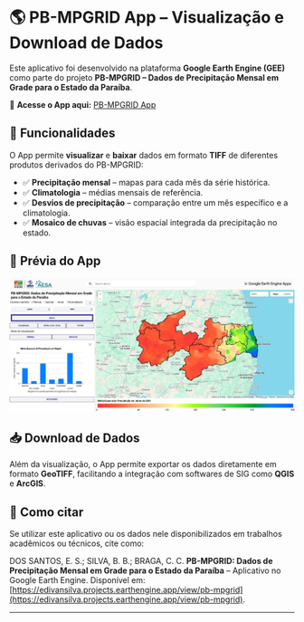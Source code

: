 # 🌎 PB-MPGRID App – Visualização e Download de Dados

Este aplicativo foi desenvolvido na plataforma **Google Earth Engine (GEE)** como parte do projeto **PB-MPGRID – Dados de Precipitação Mensal em Grade para o Estado da Paraíba**.  

🔗 **Acesse o App aqui:** [PB-MPGRID App](https://edivansilva.projects.earthengine.app/view/pb-mpgrid)  

## 📌 Funcionalidades

O App permite **visualizar** e **baixar** dados em formato **TIFF** de diferentes produtos derivados do PB-MPGRID:

- ✅ **Precipitação mensal** – mapas para cada mês da série histórica.  
- ✅ **Climatologia** – médias mensais de referência.  
- ✅ **Desvios de precipitação** – comparação entre um mês específico e a climatologia.  
- ✅ **Mosaico de chuvas** – visão espacial integrada da precipitação no estado.  


## 📸 Prévia do App

![alt text](image.png)


## 📥 Download de Dados

Além da visualização, o App permite exportar os dados diretamente em formato **GeoTIFF**, facilitando a integração com softwares de SIG como **QGIS** e **ArcGIS**.

## 📖 Como citar

Se utilizar este aplicativo ou os dados nele disponibilizados em trabalhos acadêmicos ou técnicos, cite como:


DOS SANTOS, E. S.; SILVA, B. B.; BRAGA, C. C.  **PB-MPGRID: Dados de Precipitação Mensal em Grade para o Estado da Paraíba** – Aplicativo no Google Earth Engine.  Disponível em: [https://edivansilva.projects.earthengine.app/view/pb-mpgrid](https://edivansilva.projects.earthengine.app/view/pb-mpgrid).

---

